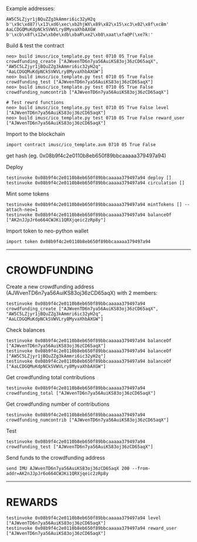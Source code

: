 Example addresses:

    AW5C5LZjyr1jBQuZZg3kAmmri6ic32yH2q    b'\x9c\xd87)\x13\xd6\xec\xb2hjWX\x89\x82\x15\xc3\x02\x8f\xc8m'
    AaLCDGQMuKdpNCkSVWVLry8MyvaXhbAXGW    b'\xcb\x8f\x12w\xb0e\xdb\xbaR\xe2\xb8\xaat\xfa@P(\xe7k:'

Build & test the contract

    neo> build imusc/ico_template.py test 0710 05 True False crowdfunding_create ["AJWvenTD6n7ya56AuiKS83oj36zCD65aqX", "AW5C5LZjyr1jBQuZZg3kAmmri6ic32yH2q", "AaLCDGQMuKdpNCkSVWVLry8MyvaXhbAXGW"]
    neo> build imusc/ico_template.py test 0710 05 True False crowdfunding_test ["AJWvenTD6n7ya56AuiKS83oj36zCD65aqX"]
    neo> build imusc/ico_template.py test 0710 05 True False crowdfunding_numcontrib ["AJWvenTD6n7ya56AuiKS83oj36zCD65aqX"]

    # Test rewrd functions
    neo> build imusc/ico_template.py test 0710 05 True False level ["AJWvenTD6n7ya56AuiKS83oj36zCD65aqX"]
    neo> build imusc/ico_template.py test 0710 05 True False reward_user ["AJWvenTD6n7ya56AuiKS83oj36zCD65aqX"]

Import to the blockchain

    import contract imusc/ico_template.avm 0710 05 True False

get hash (eg. 0x08b9f4c2e0110b8eb650f89bbcaaaaa379497a94)

Deploy

    testinvoke 0x08b9f4c2e0110b8eb650f89bbcaaaaa379497a94 deploy []
    testinvoke 0x08b9f4c2e0110b8eb650f89bbcaaaaa379497a94 circulation []

Mint some tokens

    testinvoke 0x08b9f4c2e0110b8eb650f89bbcaaaaa379497a94 mintTokens [] --attach-neo=1
    testinvoke 0x08b9f4c2e0110b8eb650f89bbcaaaaa379497a94 balanceOf ["AK2nJJpJr6o664CWJKi1QRXjqeic2zRp8y"]

Import token to neo-python wallet

    import token 0x08b9f4c2e0110b8eb650f89bbcaaaaa379497a94

----

CROWDFUNDING
=============

Create a new crowdfunding address (AJWvenTD6n7ya56AuiKS83oj36zCD65aqX) with 2 members:

    testinvoke 0x08b9f4c2e0110b8eb650f89bbcaaaaa379497a94 crowdfunding_create ["AJWvenTD6n7ya56AuiKS83oj36zCD65aqX", "AW5C5LZjyr1jBQuZZg3kAmmri6ic32yH2q", "AaLCDGQMuKdpNCkSVWVLry8MyvaXhbAXGW"]

Check balances

    testinvoke 0x08b9f4c2e0110b8eb650f89bbcaaaaa379497a94 balanceOf ["AJWvenTD6n7ya56AuiKS83oj36zCD65aqX"]
    testinvoke 0x08b9f4c2e0110b8eb650f89bbcaaaaa379497a94 balanceOf ["AW5C5LZjyr1jBQuZZg3kAmmri6ic32yH2q"]
    testinvoke 0x08b9f4c2e0110b8eb650f89bbcaaaaa379497a94 balanceOf ["AaLCDGQMuKdpNCkSVWVLry8MyvaXhbAXGW"]

Get crowdfunding total contributions

    testinvoke 0x08b9f4c2e0110b8eb650f89bbcaaaaa379497a94 crowdfunding_total ["AJWvenTD6n7ya56AuiKS83oj36zCD65aqX"]

Get crowdfunding number of contributions

    testinvoke 0x08b9f4c2e0110b8eb650f89bbcaaaaa379497a94 crowdfunding_numcontrib ["AJWvenTD6n7ya56AuiKS83oj36zCD65aqX"]

Test

    testinvoke 0x08b9f4c2e0110b8eb650f89bbcaaaaa379497a94 crowdfunding_test ["AJWvenTD6n7ya56AuiKS83oj36zCD65aqX"]

Send funds to the crowdfunding address

    send IMU AJWvenTD6n7ya56AuiKS83oj36zCD65aqX 200 --from-addr=AK2nJJpJr6o664CWJKi1QRXjqeic2zRp8y


---

REWARDS
=======

    testinvoke 0x08b9f4c2e0110b8eb650f89bbcaaaaa379497a94 level ["AJWvenTD6n7ya56AuiKS83oj36zCD65aqX"]
    testinvoke 0x08b9f4c2e0110b8eb650f89bbcaaaaa379497a94 reward_user ["AJWvenTD6n7ya56AuiKS83oj36zCD65aqX"]
